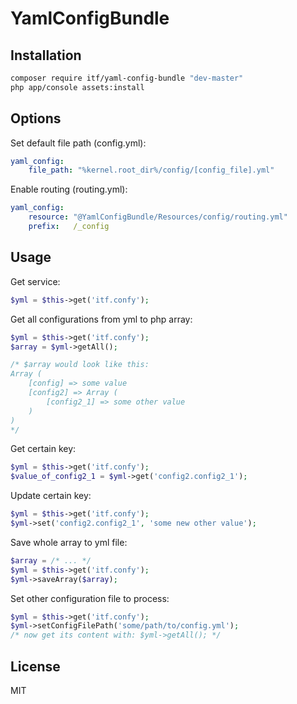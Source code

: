 # YamlConfigBundle
## Installation
```sh
composer require itf/yaml-config-bundle "dev-master"
php app/console assets:install
```
## Options
Set default file path (config.yml):
```yml
yaml_config:
    file_path: "%kernel.root_dir%/config/[config_file].yml"
```
Enable routing (routing.yml):
```yml
yaml_config:
    resource: "@YamlConfigBundle/Resources/config/routing.yml"
    prefix:   /_config
```
## Usage
Get service:
```php
$yml = $this->get('itf.confy');
```
Get all configurations from yml to php array:
```php
$yml = $this->get('itf.confy');
$array = $yml->getAll();

/* $array would look like this:
Array (
    [config] => some value
    [config2] => Array (
        [config2_1] => some other value
    )
)
*/
```
Get certain key:
```php
$yml = $this->get('itf.confy');
$value_of_config2_1 = $yml->get('config2.config2_1');
```
Update certain key:
```php
$yml = $this->get('itf.confy');
$yml->set('config2.config2_1', 'some new other value');
```
Save whole array to yml file:
```php
$array = /* ... */
$yml = $this->get('itf.confy');
$yml->saveArray($array);
```
Set other configuration file to process:
```php
$yml = $this->get('itf.confy');
$yml->setConfigFilePath('some/path/to/config.yml');
/* now get its content with: $yml->getAll(); */
```

## License
MIT
